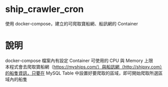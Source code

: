 # ship_crawler_cron
使用 docker-compose，建立的可爬取寶船網、船訊網的 Container<br>

# 說明
docker-compose 檔案內有設定 Container 可使用的 CPU 與 Memory 上限<br>
本程式會去爬取寶船網（https://myships.com/）與船訊網（http://shipxy.com）的船隻資訊，只要在 MySQL Table 中設置好要爬取的區域，即可開始爬取所選區域內的船隻<br>